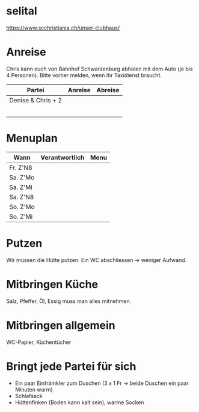 # selital

https://www.scchristiania.ch/unser-clubhaus/

# Anreise
Chris kann euch von Bahnhof Schwarzenburg abholen mit dem Auto (je bis 4 Personen). Bitte vorher melden, wenn ihr Taxidienst braucht.

| Partei             | Anreise | Abreise
| -------------------| --------|--------
|Denise & Chris + 2  |         |
|                    |         |
|                    |         |
|                    |         |
|                    |         |
|                    |         |


# Menuplan
| Wann     | Verantwortlich | Menu
| ---------| -------------- |------
| Fr. Z'N8 |                |
| Sa. Z'Mo |                |
| Sa. Z'Mi |                |
| Sa. Z'N8 |                |
| So. Z'Mo |                |
| So. Z'Mi |                |





# Putzen
Wir müssen die Hütte putzen. Ein WC abschliessen -> weniger Aufwand.

# Mitbringen Küche
Salz, Pfeffer, Öl, Essig muss man alles mitnehmen.

# Mitbringen allgemein
WC-Papier, Küchentücher

# Bringt jede Partei für sich
- Ein paar Einfrämkler zum Duschen (3 x 1 Fr -> beide Duschen ein paar Minuten warm)
- Schlafsack
- Hüttenfinken (Boden kann kalt sein), warme Socken




